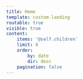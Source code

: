 ```yaml
---
title: Home
template: custom-landing
routable: true
visible: true
content:
    items: '@self.children'
    limit: 0
    order:
        by: date
        dir: desc
    pagination: false
---
```


